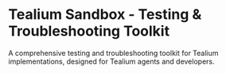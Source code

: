 # Tealium Sandbox - Testing & Troubleshooting Toolkit

A comprehensive testing and troubleshooting toolkit for Tealium implementations, designed for Tealium agents and developers.

